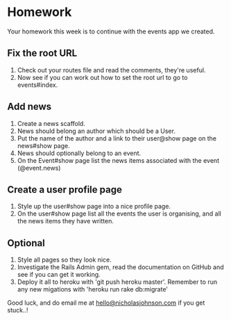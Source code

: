 # Homework

Your homework this week is to continue with the events app we created.

## Fix the root URL

1. Check out your routes file and read the comments, they're useful.
2. Now see if you can work out how to set the root url to go to events#index.

## Add news

1. Create a news scaffold.
2. News should belong an author which should be a User.
3. Put the name of the author and a link to their user@show page on the news#show page.
4. News should optionally belong to an event.
5. On the Event#show page list the news items associated with the event (@event.news)

## Create a user profile page

1. Style up the user#show page into a nice profile page.
2. On the user#show page list all the events the user is organising, and all the news items they have written.

## Optional

1. Style all pages so they look nice.
2. Investigate the Rails Admin gem, read the documentation on GitHub and see if you can get it working.
3. Deploy it all to heroku with 'git push heroku master'. Remember to run any new migations with 'heroku run rake db:migrate'

Good luck, and do email me at hello@nicholasjohnson.com if you get stuck..!

